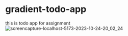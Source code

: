 # gradient-todo-app
this is todo app for assignment
![screencapture-localhost-5173-2023-10-24-20_02_24](https://github.com/swapnilshahare12/gradient-todo-app/assets/117369320/5b1fd076-7aac-47af-a3ae-31e13028aad6)
